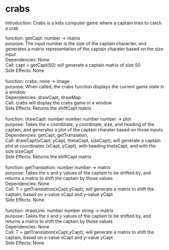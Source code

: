 # crabs

Introduction: Crabs is a kids computer game where a captain tries to catch a crab

function: getCapt: number -> matrix <br>
purpose: The input number is the size of the captain character, and generates a matrix representation of the captain charater based on the size input <br>
Dependencies: None <br>
Call: capt = getCapt(50) will generate a captain matrix of size 50 <br>
Side Effects: None <br>
<br>
function: crabs: none -> image <br>
purpose: When called, the crabs function displays the current game state in a window  <br>
Dependencies: drawCapt, drawMap <br>
Call: crabs will display the crabs game in a window <br>
Side Effects: Returns the shiftCapt matrix <br>
<br>
function: drawCapt: number number number number -> plot <br>
purpose: Takes the x coordinate, y coordinate, size, and heading of the captain, and generates a plot of the captain charater based on those inputs <br>
Dependencies: getCapt, getTranslation,  <br>
Call: drawCapt(xCapt, yCapt, thetaCapt, sizeCapt); will generate a captain plot at coordinates (xCapt, yCapt), with heading thetaCapt, and with the size sizeCapt <br>
Side Effects: Returns the shiftCapt matrix <br>
<br>
function: getTranslation: number number -> matrix <br>
purpose: Takes the x and y values of the captain to be shifted by, and returns a matrix to shift the captain by those values <br>
Dependencies: None  <br>
Call: T = getTranslation(xCapt,yCapt); will generate a matrix to shift the captain, based on x-value xCapt and y-value yCapt <br>
Side Effects: None <br>
<br>
function: drawLine: number number string -> matrix <br>
purpose: Takes the x and y values of the captain to be shifted by, and returns a matrix to shift the captain by those values <br>
Dependencies: None  <br>
Call: T = getTranslation(xCapt,yCapt); will generate a matrix to shift the captain, based on x-value xCapt and y-value yCapt <br>
Side Effects: None <br>
<br>
